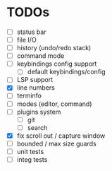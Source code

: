 # TODOs
- [ ] status bar
- [ ] file I/O
- [ ] history (undo/redo stack)
- [ ] command mode
- [ ] keybindings config support
  - [ ] default keybindings/config
- [ ] LSP support
- [x] line numbers
- [ ] terminfo
- [ ] modes (editor, command)
- [ ] plugins system
  - [ ] git
  - [ ] search
- [x] fix scroll out / capture window
- [ ] bounded / max size guards
- [ ] unit tests
- [ ] integ tests
